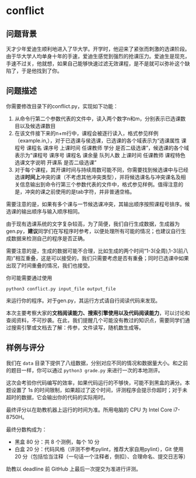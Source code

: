 # conflict

## 问题背景

天才少年爱迪生顺利地进入了华大学。开学时，他迎来了紧张而刺激的选课阶段。由于华大学人均单身十年的手速，爱迪生感觉到强烈的抢课压力。爱迪生是现充，手速不过关，他就想，如果自己能够快速过滤无效课程，是不是就可以弥补这个缺陷了，于是他找到了你。

## 问题描述

你需要修改目录下的conflict.py，实现如下功能：

1. 从命令行第二个参数代表的文件中，读入两个数字n和m，分别表示已选课数目以及候选课数目
2. 在该文件接下来的n+m行中，课程会被逐行读入，格式参见样例（example.in,），对于已选课与侯选课，已选课的各个域表示为“选课属性 课程号 课程名 课序号 上课时间 任课教师 学分 是否二级选课”，候选课的各个域表示为“课程号 课序号 课程名 课余量 队列人数 上课时间 任课教师 课程特色 选课文字说明 开课系 是否二级选课”
3. 对于每个课程，其开课时间与持续周数可能不同，你需要找到候选课中与已经选课**时间上**冲突的课（不考虑其他冲突类型），并将候选课名与冲突课名及相关信息输出到命令行第三个参数代表的文件中，格式参见样例。值得注意的是，冲突的课之前使用的是tab字符，并非普通空格。

需要注意的是，如果有多个课与一节候选课冲突，其输出顺序按照课程号排序。候选课的输出顺序与输入顺序相同。

由于现有选课系统的文字复杂较高，为了简便，我们自行生成数据，生成器为 gen.py，**建议**同学们在写程序时参考，以便处理所有可能的情况；也建议自行生成数据来检测自己的程序是否正确。

需要注意的是，生成的数据可能不合理，比如生成的两个时间“1-3(全周),1-3(前八周)”相互重叠，这是可以接受的，我们只需要考虑是否有重叠；同时已选课中如果出现了时间重叠的情况，我们也接受。

你可能需要通过使用

```python3
python3 conflict.py input_file output_file
```
来运行你的程序。对于gen.py，其运行方式请自行阅读代码来发现。

本次主要考察大家的**文档阅读能力、搜索引擎使用以及代码阅读能力**，可以讨论和查阅资料，不可抄袭。在此，我们提醒几个可能没有教过的知识点，需要同学们通过搜索引擎或文档去了解：传参，文件读写，随机数生成等。

## 样例与评分

我们在 `data` 目录下提供了八组数据，分别对应不同的情况和数据量大小。和之前的题目一样，你可以通过 `python3 grade.py` 来进行一次的本地测评。

这次会考验你代码编写的效率，如果代码运行的不够快，可能不到黑盒的满分。本题设置了 1s 的时间限制，如果超过了这个时间，评测程序会提示你超时；对于未超时的数据，它会输出你的代码的实际用时。

最终评分以在助教机器上运行的时间为准。所用电脑的 CPU 为 Intel Core i7-8750H。

最终分数构成为：

* 黑盒 80 分：共 8 个测例，每个 10 分
* 白盒 20 分：代码风格（评测不参考pylint，推荐大家自用pylint），Git 使用 20 分（包括恰当注释（一句话一个注释者，倒扣）、合理命名、提交日志等）

助教以 deadline 前 GitHub 上最后一次提交为准进行评测。
